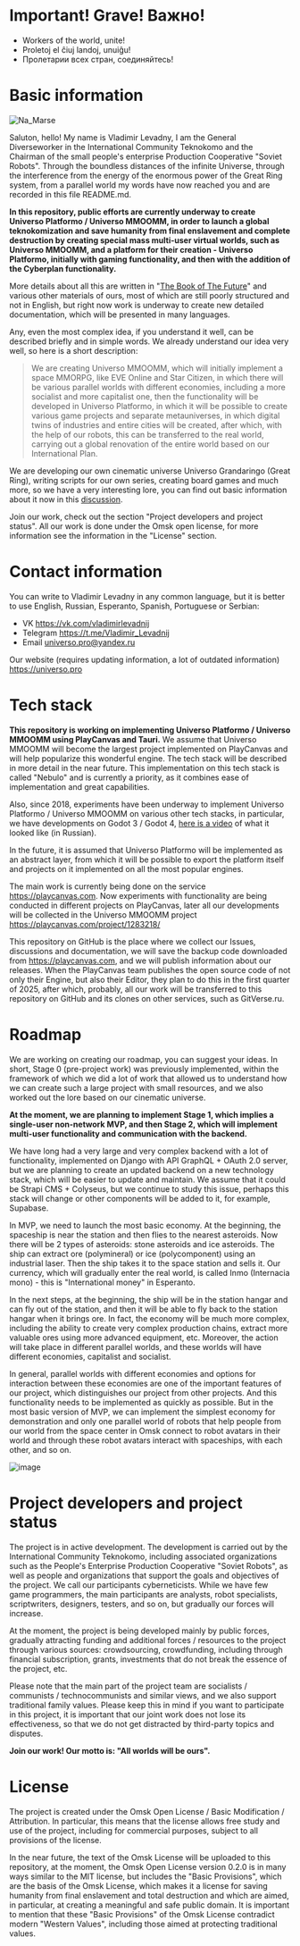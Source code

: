 # Important! Grave! Важно!

- Workers of the world, unite!
- Proletoj el ĉiuj landoj, unuiĝu!
- Пролетарии всех стран, соединяйтесь!

# Basic information

![Na_Marse](https://github.com/user-attachments/assets/631425b2-a181-40a1-a4fc-a7f66674b442)

Saluton, hello! My name is Vladimir Levadny, I am the General Diverseworker in the International Community Teknokomo and the Chairman of the small people's enterprise Production Cooperative "Soviet Robots". Through the boundless distances of the infinite Universe, through the interference from the energy of the enormous power of the Great Ring system, from a parallel world my words have now reached you and are recorded in this file README.md.

**In this repository, public efforts are currently underway to create Universo Platformo / Universo MMOOMM, in order to launch a global teknokomization and save humanity from final enslavement and complete destruction by creating special mass multi-user virtual worlds, such as Universo MMOOMM, and a platform for their creation - Universo Platformo, initially with gaming functionality, and then with the addition of the Cyberplan functionality.**

More details about all this are written in "[The Book of The Future](https://youtu.be/SqlBGAWyI6I)" and various other materials of ours, most of which are still poorly structured and not in English, but right now work is underway to create new detailed documentation, which will be presented in many languages.

Any, even the most complex idea, if you understand it well, can be described briefly and in simple words. We already understand our idea very well, so here is a short description:

> We are creating Universo MMOOMM, which will initially implement a space MMORPG, like EVE Online and Star Citizen, in which there will be various parallel worlds with different economies, including a more socialist and more capitalist one, then the functionality will be developed in Universo Platformo, in which it will be possible to create various game projects and separate metauniverses, in which digital twins of industries and entire cities will be created, after which, with the help of our robots, this can be transferred to the real world, carrying out a global renovation of the entire world based on our International Plan.

We are developing our own cinematic universe Universo Grandaringo (Great Ring), writing scripts for our own series, creating board games and much more, so we have a very interesting lore, you can find out basic information about it now in this [discussion](https://github.com/teknokomo/universo-platformo-nebulo/issues/11).

Join our work, check out the section "Project developers and project status". All our work is done under the Omsk open license, for more information see the information in the "License" section.

# Contact information

You can write to Vladimir Levadny in any common language, but it is better to use English, Russian, Esperanto, Spanish, Portuguese or Serbian:

- VK https://vk.com/vladimirlevadnij
- Telegram https://t.me/Vladimir_Levadnij
- Email universo.pro@yandex.ru
  
Our website (requires updating information, a lot of outdated information) https://universo.pro

# Tech stack

**This repository is working on implementing Universo Platformo / Universo MMOOMM using PlayCanvas and Tauri.** We assume that Universo MMOOMM will become the largest project implemented on PlayCanvas and will help popularize this wonderful engine. The tech stack will be described in more detail in the near future. This implementation on this tech stack is called "Nebulo" and is currently a priority, as it combines ease of implementation and great capabilities.

Also, since 2018, experiments have been underway to implement Universo Platformo / Universo MMOOMM on various other tech stacks, in particular, we have developments on Godot 3 / Godot 4, [here is a video](https://youtu.be/BbAEiScmxQo) of what it looked like (in Russian).

In the future, it is assumed that Universo Platformo will be implemented as an abstract layer, from which it will be possible to export the platform itself and projects on it implemented on all the most popular engines.

The main work is currently being done on the service https://playcanvas.com. Now experiments with functionality are being conducted in different projects on PlayCanvas, later all our developments will be collected in the Universo MMOOMM project https://playcanvas.com/project/1283218/

This repository on GitHub is the place where we collect our Issues, discussions and documentation, we will save the backup code downloaded from https://playcanvas.com, and we will publish information about our releases. When the PlayCanvas team publishes the open source code of not only their Engine, but also their Editor, they plan to do this in the first quarter of 2025, after which, probably, all our work will be transferred to this repository on GitHub and its clones on other services, such as GitVerse.ru.

# Roadmap

We are working on creating our roadmap, you can suggest your ideas. In short, Stage 0 (pre-project work) was previously implemented, within the framework of which we did a lot of work that allowed us to understand how we can create such a large project with small resources, and we also worked out the lore based on our cinematic universe.

**At the moment, we are planning to implement Stage 1, which implies a single-user non-network MVP, and then Stage 2, which will implement multi-user functionality and communication with the backend.**

We have long had a very large and very complex backend with a lot of functionality, implemented on Django with API GraphQL + OAuth 2.0 server, but we are planning to create an updated backend on a new technology stack, which will be easier to update and maintain. We assume that it could be Strapi CMS + Colyseus, but we continue to study this issue, perhaps this stack will change or other components will be added to it, for example, Supabase.

In MVP, we need to launch the most basic economy. At the beginning, the spaceship is near the station and then flies to the nearest asteroids. Now there will be 2 types of asteroids: stone asteroids and ice asteroids. The ship can extract ore (polymineral) or ice (polycomponent) using an industrial laser. Then the ship takes it to the space station and sells it. Our currency, which will gradually enter the real world, is called Inmo (Internacia mono) - this is "International money" in Esperanto.

In the next steps, at the beginning, the ship will be in the station hangar and can fly out of the station, and then it will be able to fly back to the station hangar when it brings ore. In fact, the economy will be much more complex, including the ability to create very complex production chains, extract more valuable ores using more advanced equipment, etc. Moreover, the action will take place in different parallel worlds, and these worlds will have different economies, capitalist and socialist.

In general, parallel worlds with different economies and options for interaction between these economies are one of the important features of our project, which distinguishes our project from other projects. And this functionality needs to be implemented as quickly as possible. But in the most basic version of MVP, we can implement the simplest economy for demonstration and only one parallel world of robots that help people from our world from the space center in Omsk connect to robot avatars in their world and through these robot avatars interact with spaceships, with each other, and so on.

![image](https://github.com/user-attachments/assets/7dc13957-24c6-428f-8135-745352d2422c)

# Project developers and project status

The project is in active development. The development is carried out by the International Community Teknokomo, including associated organizations such as the People's Enterprise Production Cooperative "Soviet Robots", as well as people and organizations that support the goals and objectives of the project. We call our participants cyberneticists. While we have few game programmers, the main participants are analysts, robot specialists, scriptwriters, designers, testers, and so on, but gradually our forces will increase.

At the moment, the project is being developed mainly by public forces, gradually attracting funding and additional forces / resources to the project through various sources: crowdsourcing, crowdfunding, including through financial subscription, grants, investments that do not break the essence of the project, etc.

Please note that the main part of the project team are socialists / communists / technocommunists and similar views, and we also support traditional family values. Please keep this in mind if you want to participate in this project, it is important that our joint work does not lose its effectiveness, so that we do not get distracted by third-party topics and disputes.

**Join our work! Our motto is: "All worlds will be ours".**

# License

The project is created under the Omsk Open License / Basic Modification / Attribution. In particular, this means that the license allows free study and use of the project, including for commercial purposes, subject to all provisions of the license.

In the near future, the text of the Omsk License will be uploaded to this repository, at the moment, the Omsk Open License version 0.2.0 is in many ways similar to the MIT license, but includes the "Basic Provisions", which are the basis of the Omsk License, which makes it a license for saving humanity from final enslavement and total destruction and which are aimed, in particular, at creating a meaningful and safe public domain. It is important to mention that these "Basic Provisions" of the Omsk License contradict modern "Western Values", including those aimed at protecting traditional values.

